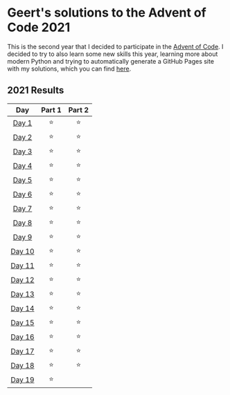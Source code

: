 # Geert's solutions to the Advent of Code 2021 

This is the second year that I decided to participate in the [Advent of Code](https://adventofcode.com/). I decided to
try to also learn some new skills this year, learning more about modern Python and trying to automatically generate a
GitHub Pages site with my solutions, which you can find [here](http://geertlitjens.nl/advent-of-code-2021/).

<!--- advent_readme_stars table --->
## 2021 Results

| Day | Part 1 | Part 2 |
| :---: | :---: | :---: |
| [Day 1](http://geertlitjens.nl/advent-of-code-2021/days/day1.html) | ⭐ | ⭐ |
| [Day 2](http://geertlitjens.nl/advent-of-code-2021/days/day2.html) | ⭐ | ⭐ |
| [Day 3](http://geertlitjens.nl/advent-of-code-2021/days/day3.html) | ⭐ | ⭐ |
| [Day 4](http://geertlitjens.nl/advent-of-code-2021/days/day4.html) | ⭐ | ⭐ |
| [Day 5](http://geertlitjens.nl/advent-of-code-2021/days/day5.html) | ⭐ | ⭐ |
| [Day 6](http://geertlitjens.nl/advent-of-code-2021/days/day6.html) | ⭐ | ⭐ |
| [Day 7](http://geertlitjens.nl/advent-of-code-2021/days/day7.html) | ⭐ | ⭐ |
| [Day 8](http://geertlitjens.nl/advent-of-code-2021/days/day8.html) | ⭐ | ⭐ |
| [Day 9](http://geertlitjens.nl/advent-of-code-2021/days/day9.html) | ⭐ | ⭐ |
| [Day 10](http://geertlitjens.nl/advent-of-code-2021/days/day10.html) | ⭐ | ⭐ |
| [Day 11](http://geertlitjens.nl/advent-of-code-2021/days/day11.html) | ⭐ | ⭐ |
| [Day 12](http://geertlitjens.nl/advent-of-code-2021/days/day12.html) | ⭐ | ⭐ |
| [Day 13](http://geertlitjens.nl/advent-of-code-2021/days/day13.html) | ⭐ | ⭐ |
| [Day 14](http://geertlitjens.nl/advent-of-code-2021/days/day14.html) | ⭐ | ⭐ |
| [Day 15](http://geertlitjens.nl/advent-of-code-2021/days/day15.html) | ⭐ | ⭐ |
| [Day 16](http://geertlitjens.nl/advent-of-code-2021/days/day16.html) | ⭐ | ⭐ |
| [Day 17](http://geertlitjens.nl/advent-of-code-2021/days/day17.html) | ⭐ | ⭐ |
| [Day 18](http://geertlitjens.nl/advent-of-code-2021/days/day18.html) | ⭐ | ⭐ |
| [Day 19](http://geertlitjens.nl/advent-of-code-2021/days/day19.html) | ⭐ |   |
<!--- advent_readme_stars table --->
